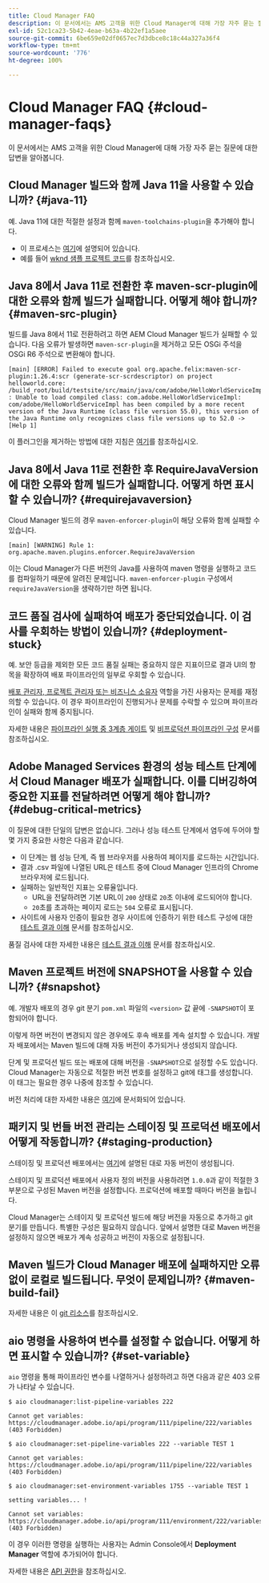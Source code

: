 ```yaml
---
title: Cloud Manager FAQ
description: 이 문서에서는 AMS 고객을 위한 Cloud Manager에 대해 가장 자주 묻는 질문에 대한 답변을 알아봅니다.
exl-id: 52c1ca23-5b42-4eae-b63a-4b22ef1a5aee
source-git-commit: 6be659e02df0657ec7d3dbce8c18c44a327a36f4
workflow-type: tm+mt
source-wordcount: '776'
ht-degree: 100%

---
```



# Cloud Manager FAQ {#cloud-manager-faqs}

이 문서에서는 AMS 고객을 위한 Cloud Manager에 대해 가장 자주 묻는 질문에 대한 답변을 알아봅니다.

## Cloud Manager 빌드와 함께 Java 11을 사용할 수 있습니까? {#java-11}

예. Java 11에 대한 적절한 설정과 함께 `maven-toolchains-plugin`을 추가해야 합니다.

* 이 프로세스는 [여기](/help/getting-started/using-the-wizard.md)에 설명되어 있습니다.
* 예를 들어 [wknd 샘플 프로젝트 코드](https://github.com/adobe/aem-guides-wknd/commit/6cb5238cb6b932735dcf91b21b0d835ae3a7fe75)를 참조하십시오.

## Java 8에서 Java 11로 전환한 후 maven-scr-plugin에 대한 오류와 함께 빌드가 실패합니다. 어떻게 해야 합니까? {#maven-src-plugin}

빌드를 Java 8에서 11로 전환하려고 하면 AEM Cloud Manager 빌드가 실패할 수 있습니다. 다음 오류가 발생하면 `maven-scr-plugin`을 제거하고 모든 OSGi 주석을 OSGi R6 주석으로 변환해야 합니다.

```text
[main] [ERROR] Failed to execute goal org.apache.felix:maven-scr-plugin:1.26.4:scr (generate-scr-scrdescriptor) on project helloworld.core: /build_root/build/testsite/src/main/java/com/adobe/HelloWorldServiceImpl.java : Unable to load compiled class: com.adobe.HelloWorldServiceImpl: com/adobe/HelloWorldServiceImpl has been compiled by a more recent version of the Java Runtime (class file version 55.0), this version of the Java Runtime only recognizes class file versions up to 52.0 -> [Help 1]
```

이 플러그인을 제거하는 방법에 대한 지침은 [여기](https://cqdump.wordpress.com/2019/01/03/from-scr-annotations-to-osgi-annotations/)를 참조하십시오.

## Java 8에서 Java 11로 전환한 후 RequireJavaVersion에 대한 오류와 함께 빌드가 실패합니다. 어떻게 하면 표시할 수 있습니까? {#requirejavaversion}

Cloud Manager 빌드의 경우 `maven-enforcer-plugin`이 해당 오류와 함께 실패할 수 있습니다.

```text
[main] [WARNING] Rule 1: org.apache.maven.plugins.enforcer.RequireJavaVersion
```

이는 Cloud Manager가 다른 버전의 Java를 사용하여 maven 명령을 실행하고 코드를 컴파일하기 때문에 알려진 문제입니다. `maven-enforcer-plugin` 구성에서 `requireJavaVersion`을 생략하기만 하면 됩니다.

## 코드 품질 검사에 실패하여 배포가 중단되었습니다. 이 검사를 우회하는 방법이 있습니까? {#deployment-stuck}

예. 보안 등급을 제외한 모든 코드 품질 실패는 중요하지 않은 지표이므로 결과 UI의 항목을 확장하여 배포 파이프라인의 일부로 우회할 수 있습니다.

[배포 관리자, 프로젝트 관리자 또는 비즈니스 소유자](/help/requirements/users-and-roles.md#role-definitions) 역할을 가진 사용자는 문제를 재정의할 수 있습니다. 이 경우 파이프라인이 진행되거나 문제를 수락할 수 있으며 파이프라인이 실패와 함께 중지됩니다.

자세한 내용은 [파이프라인 실행 중 3계층 게이트](/help/using/code-quality-testing.md#three-tier-gates-while-running-a-pipeline) 및 [비프로덕션 파이프라인 구성](/help/using/non-production-pipelines.md#understanding-the-flow) 문서를 참조하십시오.

## Adobe Managed Services 환경의 성능 테스트 단계에서 Cloud Manager 배포가 실패합니다. 이를 디버깅하여 중요한 지표를 전달하려면 어떻게 해야 합니까? {#debug-critical-metrics}

이 질문에 대한 단일의 답변은 없습니다. 그러나 성능 테스트 단계에서 염두에 두어야 할 몇 가지 중요한 사항은 다음과 같습니다.

* 이 단계는 웹 성능 단계, 즉 웹 브라우저를 사용하여 페이지를 로드하는 시간입니다.
* 결과 .csv 파일에 나열된 URL은 테스트 중에 Cloud Manager 인프라의 Chrome 브라우저에 로드됩니다.
* 실패하는 일반적인 지표는 오류율입니다.
   * URL을 전달하려면 기본 URL이 `200` 상태로 `20`초 이내에 로드되어야 합니다.
   * `20`초를 초과하는 페이지 로드는 `504` 오류로 표시됩니다.
* 사이트에 사용자 인증이 필요한 경우 사이트에 인증하기 위한 테스트 구성에 대한 [테스트 결과 이해](/help/using/code-quality-testing.md#authenticated-performance-testing) 문서를 참조하십시오.

품질 검사에 대한 자세한 내용은 [테스트 결과 이해](/help/using/code-quality-testing.md) 문서를 참조하십시오.

## Maven 프로젝트 버전에 SNAPSHOT을 사용할 수 있습니까? {#snapshot}

예. 개발자 배포의 경우 git 분기 `pom.xml` 파일의 `<version>` 값 끝에 `-SNAPSHOT`이 포함되어야 합니다.

이렇게 하면 버전이 변경되지 않은 경우에도 후속 배포를 계속 설치할 수 있습니다. 개발자 배포에서는 Maven 빌드에 대해 자동 버전이 추가되거나 생성되지 않습니다.

단계 및 프로덕션 빌드 또는 배포에 대해 버전을 `-SNAPSHOT`으로 설정할 수도 있습니다. Cloud Manager는 자동으로 적절한 버전 번호를 설정하고 git에 태그를 생성합니다. 이 태그는 필요한 경우 나중에 참조할 수 있습니다.

버전 처리에 대한 자세한 내용은 [여기](https://experienceleague.adobe.com/docs/experience-manager-cloud-service/content/implementing/using-cloud-manager/managing-code/project-version-handling.html)에 문서화되어 있습니다.

## 패키지 및 번들 버전 관리는 스테이징 및 프로덕션 배포에서 어떻게 작동합니까? {#staging-production}

스테이징 및 프로덕션 배포에서는 [여기](/help/managing-code/maven-project-version.md)에 설명된 대로 자동 버전이 생성됩니다.

스테이지 및 프로덕션 배포에서 사용자 정의 버전을 사용하려면 `1.0.0`과 같이 적절한 3부분으로 구성된 Maven 버전을 설정합니다. 프로덕션에 배포할 때마다 버전을 늘립니다.

Cloud Manager는 스테이지 및 프로덕션 빌드에 해당 버전을 자동으로 추가하고 git 분기를 만듭니다. 특별한 구성은 필요하지 않습니다. 앞에서 설명한 대로 Maven 버전을 설정하지 않으면 배포가 계속 성공하고 버전이 자동으로 설정됩니다.

## Maven 빌드가 Cloud Manager 배포에 실패하지만 오류 없이 로컬로 빌드됩니다. 무엇이 문제입니까? {#maven-build-fail}

자세한 내용은 이 [git 리소스](https://github.com/cqsupport/cloud-manager/blob/main/cm-build-step-fails.md)를 참조하십시오.

## aio 명령을 사용하여 변수를 설정할 수 없습니다. 어떻게 하면 표시할 수 있습니까? {#set-variable}

`aio` 명령을 통해 파이프라인 변수를 나열하거나 설정하려고 하면 다음과 같은 403 오류가 나타날 수 있습니다.

```shell
$ aio cloudmanager:list-pipeline-variables 222

Cannot get variables: https://cloudmanager.adobe.io/api/program/111/pipeline/222/variables (403 Forbidden)

$ aio cloudmanager:set-pipeline-variables 222 --variable TEST 1

Cannot get variables: https://cloudmanager.adobe.io/api/program/111/pipeline/222/variables (403 Forbidden)

$ aio cloudmanager:set-environment-variables 1755 --variable TEST 1

setting variables... !

Cannot set variables: https://cloudmanager.adobe.io/api/program/111/environment/222/variables (403 Forbidden)
```

이 경우 이러한 명령을 실행하는 사용자는 Admin Console에서 **Deployment Manager** 역할에 추가되어야 합니다.

자세한 내용은 [API 권한](https://developer.adobe.com/experience-cloud/cloud-manager/guides/getting-started/permissions/)을 참조하십시오.
